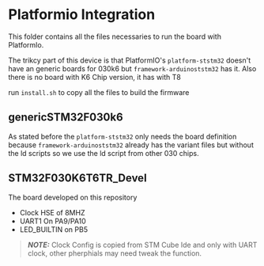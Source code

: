 # Platformio Integration
This folder contains all the files necessaries to run the board with PlatformIo.

The trikcy part of this device is that PlatformIO's `platform-ststm32` doesn't have an generic boards for 030k6 but `framework-arduinoststm32` has it.
Also there is no board with K6 Chip version, it has with T8

run `install.sh` to copy all the files to build the firmware

## genericSTM32F030k6
As stated before the `platform-ststm32` only needs the board definition because `framework-arduinoststm32` already has the variant files but without the ld scripts so we use the ld script from other 030 chips.


## STM32F030K6T6TR_Devel
The board developed on this repository
* Clock HSE of 8MHZ
* UART1 On PA9/PA10
* LED_BUILTIN on PB5

> **_NOTE:_**  Clock Config is copied from STM Cube Ide and only with UART clock, other pherphials may need tweak the function.
